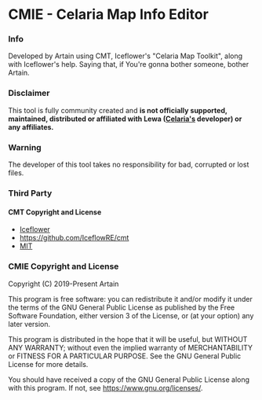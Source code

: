 # CMIE - Celaria Map Info Editor

### Info
Developed by Artain using CMT, Iceflower's "Celaria Map Toolkit", along with Iceflower's help.
Saying that, if You're gonna bother someone, bother Artain.

### Disclaimer 
This tool is fully community created and **is not officially supported, maintained, distributed or affiliated with Lewa ([Celaria's](http://www.celaria.com/) developer) or any affiliates.**

### Warning
The developer of this tool takes no responsibility for bad, corrupted or lost files.

### Third Party
#### CMT Copyright and License
- [Iceflower](https://github.com/IceflowRE/)
- https://github.com/IceflowRE/cmt
- [MIT](https://github.com/IceflowRE/cmt/blob/master/License.rst)

### CMIE Copyright and License
Copyright (C) 2019-Present  Artain

This program is free software: you can redistribute it and/or modify
it under the terms of the GNU General Public License as published by
the Free Software Foundation, either version 3 of the License, or
(at your option) any later version.

This program is distributed in the hope that it will be useful,
but WITHOUT ANY WARRANTY; without even the implied warranty of
MERCHANTABILITY or FITNESS FOR A PARTICULAR PURPOSE.  See the
GNU General Public License for more details.

You should have received a copy of the GNU General Public License
along with this program.  If not, see <https://www.gnu.org/licenses/>.
